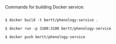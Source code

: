Commands for building Docker service:

```

$ docker build -t bertt/phenology-service .

$ docker run -p 3100:3100 bertt/phenology-service

$ docker push bertt/phenology-service

```
